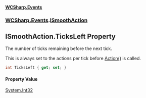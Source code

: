 #### [WCSharp\.Events](README.md 'README')
### [WCSharp\.Events](WCSharp.Events.md 'WCSharp\.Events').[ISmoothAction](WCSharp.Events.ISmoothAction.md 'WCSharp\.Events\.ISmoothAction')

## ISmoothAction\.TicksLeft Property

The number of ticks remaining before the next tick\.

This is always set to the actions per tick before [Action\(\)](WCSharp.Events.ISmoothAction.Action().md 'WCSharp\.Events\.ISmoothAction\.Action\(\)') is called.

```csharp
int TicksLeft { get; set; }
```

#### Property Value
[System\.Int32](https://learn.microsoft.com/en-us/dotnet/api/system.int32 'System\.Int32')